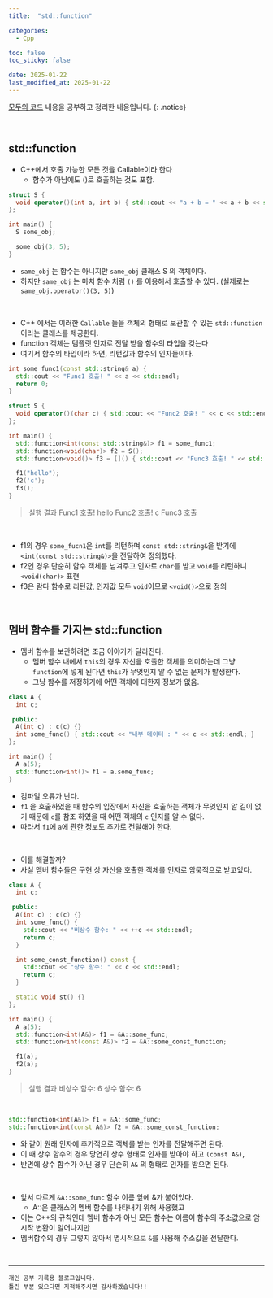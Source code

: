 ```yaml
---
title:  "std::function" 

categories:
  - Cpp

toc: false
toc_sticky: false

date: 2025-01-22
last_modified_at: 2025-01-22
---
```


[모두의 코드](https://modoocode.com/135) 내용을 공부하고 정리한 내용입니다.
{: .notice}

<br/>

## std::function

* C++에서 호출 가능한 모든 것을 Callable이라 한다
  * 함수가 아님에도 ()로 호출하는 것도 포함.

```cpp
struct S {
  void operator()(int a, int b) { std::cout << "a + b = " << a + b << std::endl; }
};

int main() {
  S some_obj;

  some_obj(3, 5);
}
```

* ```same_obj``` 는 함수는 아니지만 ```same_obj``` 클래스 S 의 객체이다. 
* 하지만 ```same_obj``` 는 마치 함수 처럼 ```()``` 를 이용해서 호출할 수 있다. (실제로는 ```same_obj.operator()(3, 5)```)

<br/>

* C++ 에서는 이러한 ```Callable``` 들을 객체의 형태로 보관할 수 있는 ```std::function``` 이라는 클래스를 제공한다.
* function 객체는 템플릿 인자로 전달 받을 함수의 타입을 갖는다
* 여기서 함수의 타입이라 하면, 리턴값과 함수의 인자들이다.

```cpp
int some_func1(const std::string& a) {
  std::cout << "Func1 호출! " << a << std::endl;
  return 0;
}

struct S {
  void operator()(char c) { std::cout << "Func2 호출! " << c << std::endl; }
};

int main() {
  std::function<int(const std::string&)> f1 = some_func1;
  std::function<void(char)> f2 = S();
  std::function<void()> f3 = []() { std::cout << "Func3 호출! " << std::endl; };

  f1("hello");
  f2('c');
  f3();
}
```

> 실행 결과
> Func1 호출! hello
> Func2 호출! c
> Func3 호출

<br/>

* f1의 경우 ```some_fucn1```은 ```int```를 리턴하며 ```const std::string&```을 받기에 ```<int(const std::string&)>```을 전달하여 정의했다.
* f2인 경우 단순히 함수 객체를 넘겨주고 인자로 ```char```를 받고 ```void```를 리턴하니 ```<void(char)>```  표현
* f3은 람다 함수로 리턴값, 인자값 모두 ```void```이므로 ```<void()>```으로 정의

<br/>

## 멤버 함수를 가지는 std::function

* 멤버 함수를 보관하려면 조금 이야기가 달라진다.
  * 멤버 함수 내에서 ```this```의 경우 자신을 호출한 객체를 의미하는데 그냥 ```function```에 넣게 된다면 ```this```가 무엇인지 알 수 없는 문제가 발생한다.
  * 그냥 함수를 저정하기에 어떤 객체에 대한지 정보가 없음.

```cpp
class A {
  int c;

 public:
  A(int c) : c(c) {}
  int some_func() { std::cout << "내부 데이터 : " << c << std::endl; }
};

int main() {
  A a(5);
  std::function<int()> f1 = a.some_func;
}
```

* 컴파일 오류가 난다.
* ```f1``` 을 호출하였을 때 함수의 입장에서 자신을 호출하는 객체가 무엇인지 알 길이 없기 때문에 ```c```를 참조 하였을 때 어떤 객체의 ```c``` 인지를 알 수 없다.
* 따라서 ```f1```에 ```a```에 관한 정보도 추가로 전달해야 한다.
  
<br/>

* 이를 해결할까?
* 사실 멤버 함수들은 구현 상 자신을 호출한 객체를 인자로 암묵적으로 받고있다.


```cpp
class A {
  int c;

 public:
  A(int c) : c(c) {}
  int some_func() {
    std::cout << "비상수 함수: " << ++c << std::endl;
    return c;
  }

  int some_const_function() const {
    std::cout << "상수 함수: " << c << std::endl;
    return c;
  }

  static void st() {}
};

int main() {
  A a(5);
  std::function<int(A&)> f1 = &A::some_func;
  std::function<int(const A&)> f2 = &A::some_const_function;

  f1(a);
  f2(a);
}
```

> 실행 결과
> 비상수 함수: 6
> 상수 함수: 6

<br/>

```cpp
std::function<int(A&)> f1 = &A::some_func;
std::function<int(const A&)> f2 = &A::some_const_function;
```

* 와 같이 원래 인자에 추가적으로 객체를 받는 인자를 전달해주면 된다. 
* 이 때 상수 함수의 경우 당연히 상수 형태로 인자를 받아야 하고 ```(const A&)```, 
* 반면에 상수 함수가 아닌 경우 단순히 ```A&``` 의 형태로 인자를 받으면 된다.

<br/>

* 앞서 다르게 ```&A::some_func``` 함수 이름 앞에 &가 붙어있다.
  * A::은 클래스의 멤버 함수를 나타내기 위해 사용했고
* 이는 C++의 규칙인데 멤버 함수가 아닌 모든 함수는 이름이 함수의 주소값으로 암시작 변환이 일어나지만
* 멤버함수의 경우 그렇지 않아서 명시적으로 ```&```를 사용해 주소값을 전달한다.

<br/>

---

```
개인 공부 기록용 블로그입니다.
틀린 부분 있으다면 지적해주시면 감사하겠습니다!!
```


